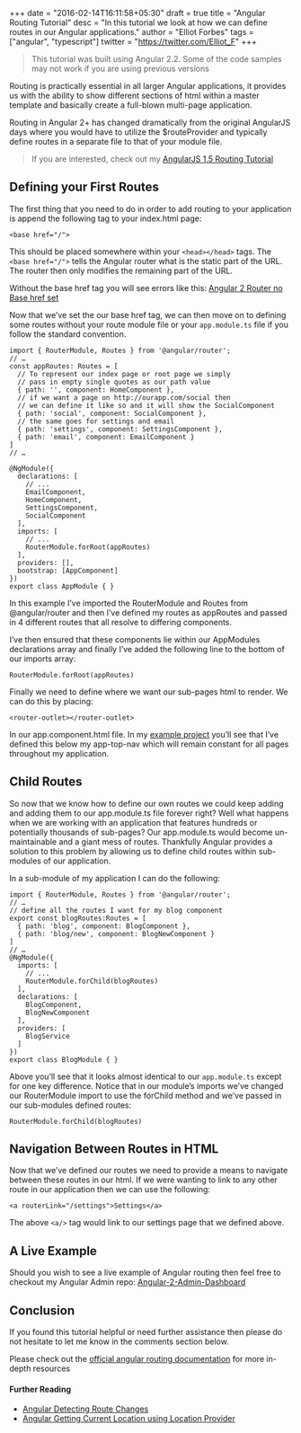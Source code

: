 +++
date = "2016-02-14T16:11:58+05:30"
draft = true
title = "Angular Routing Tutorial"
desc = "In this tutorial we look at how we can define routes in our Angular applications."
author = "Elliot Forbes"
tags = ["angular", "typescript"]
twitter = "https://twitter.com/Elliot_F"
+++

> This tutorial was built using Angular 2.2. Some of the code samples may not work if you are using previous versions

Routing is practically essential in all larger Angular applications, it provides us with the ability to show different sections of html within a master template and basically create a full-blown multi-page application.

Routing in Angular 2+ has changed dramatically from the original AngularJS days where you would have to utilize the $routeProvider and typically define routes in a separate file to that of your module file.

>If you are interested, check out my [AngularJS 1.5 Routing Tutorial](https://tutorialedge.net/angularjs-template-tutorial-ng-view)

## Defining your First Routes

The first thing that you need to do in order to add routing to your application is append the following tag to your index.html page:

~~~
<base href="/">
~~~

This should be placed somewhere within your ```<head></head>``` tags. The ```<base href="/">``` tells the Angular router what is the static part of the URL. The router then only modifies the remaining part of the URL.

<div class="note">Without the base href tag you will see errors like this: <a href="http://stackoverflow.com/questions/34535163/angular-2-router-no-base-href-set">Angular 2 Router no Base href set</a></div>

Now that we’ve set the our base href tag, we can then move on to defining some routes without your route module file or your ```app.module.ts``` file if you follow the standard convention.

~~~
import { RouterModule, Routes } from '@angular/router';
// …
const appRoutes: Routes = [
  // To represent our index page or root page we simply
  // pass in empty single quotes as our path value
  { path: '', component: HomeComponent },
  // if we want a page on http://ourapp.com/social then 
  // we can define it like so and it will show the SocialComponent 
  { path: 'social', component: SocialComponent },
  // the same goes for settings and email
  { path: 'settings', component: SettingsComponent },
  { path: 'email', component: EmailComponent }
]
// …

@NgModule({
  declarations: [
    // ...
    EmailComponent,
    HomeComponent,
    SettingsComponent,
    SocialComponent
  ],
  imports: [
    // ...
    RouterModule.forRoot(appRoutes)
  ],
  providers: [],
  bootstrap: [AppComponent]
})
export class AppModule { }
~~~
 
In this example I’ve imported the RouterModule and Routes from @angular/router and then I’ve defined my routes as appRoutes and passed in 4 different routes that all resolve to differing components.

I’ve then ensured that these components lie within our AppModules declarations array and finally I’ve added the following line to the bottom of our imports array:

~~~
RouterModule.forRoot(appRoutes)
~~~

Finally we need to define where we want our sub-pages html to render. We can do this by placing:

~~~
<router-outlet></router-outlet>
~~~

In our app.component.html file. In my [example project](https://github.com/elliotforbes/angular-2-admin/blob/master/src/app/app.component.html) you’ll see that I’ve defined this below my app-top-nav which will remain constant for all pages throughout my application. 

## Child Routes

So now that we know how to define our own routes we could keep adding and adding them to our app.module.ts file forever right? Well what happens when we are working with an application that features hundreds or potentially thousands of sub-pages? Our app.module.ts would become un-maintainable and a giant mess of routes. Thankfully Angular provides a solution to this problem by allowing us to define child routes within sub-modules of our application.

In a sub-module of my application I can do the following:

~~~
import { RouterModule, Routes } from '@angular/router';
// …
// define all the routes I want for my blog component
export const blogRoutes:Routes = [
  { path: 'blog', component: BlogComponent },
  { path: 'blog/new', component: BlogNewComponent }
]
// …
@NgModule({
  imports: [
    // ...
    RouterModule.forChild(blogRoutes)
  ],
  declarations: [
    BlogComponent,
    BlogNewComponent
  ],
  providers: [
    BlogService
  ]
})
export class BlogModule { }
~~~

Above you’ll see that it looks almost identical to our ```app.module.ts``` except for one key difference. Notice that in our module’s imports we’ve changed our RouterModule import to use the forChild method and we’ve passed in our sub-modules defined routes:

~~~
RouterModule.forChild(blogRoutes)
~~~

## Navigation Between Routes in HTML

Now that we’ve defined our routes we need to provide a means to navigate between these routes in our html. If we were wanting to link to any other route in our application then we can use the following:

~~~
<a routerLink="/settings">Settings</a>
~~~

The above ```<a/>``` tag would link to our settings page that we defined above.

## A Live Example

Should you wish to see a live example of Angular routing then feel free to checkout my Angular Admin repo: [Angular-2-Admin-Dashboard](https://github.com/elliotforbes/angular-2-admin.git)

## Conclusion

If you found this tutorial helpful or need further assistance then please do not hesitate to let me know in the comments section below. 

<div class="note">Please check out the <a href="https://angular.io/docs/ts/latest/guide/router.html">official angular routing documentation</a> for more in-depth resources</div>

#### Further Reading

* [Angular Detecting Route Changes](https://tutorialedge.net/angular-2-detecting-route-changes)
* [Angular Getting Current Location using Location Provider](https://tutorialedge.net/angular-2-get-current-route-location)